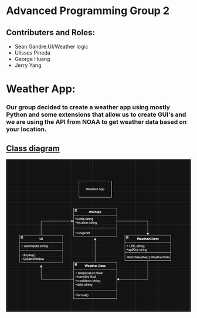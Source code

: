 # Advanced Programming Group 2
## Contributers and Roles:
* Sean Gandre:UI/Weather logic
* Ulisses Pineda
* George Huang
* Jerry Yang
# Weather App:
### Our group decided to create a weather app using mostly Python and some extensions that allow us to create GUI's and we are using the API from NOAA to get weather data based on your location.

## [Class diagram]()
![Running App](https://github.com/Rexboy909/ADV_Programming_G2/blob/main/Images/image.png)
